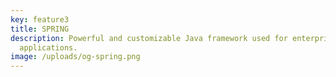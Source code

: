 ```yaml
---
key: feature3
title: SPRING
description: Powerful and customizable Java framework used for enterprise level
  applications.
image: /uploads/og-spring.png
---
```


